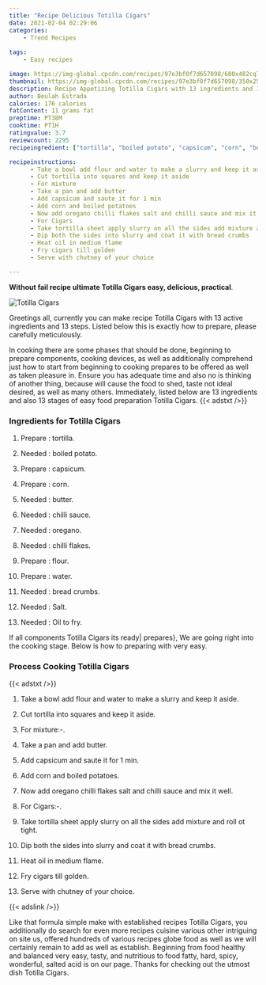 ```yaml
---
title: "Recipe Delicious Totilla Cigars"
date: 2021-02-04 02:29:06
categories:
    - Trend Recipes
    
tags:
    - Easy recipes

image: https://img-global.cpcdn.com/recipes/97e3bf0f7d657098/680x482cq70/totilla-cigars-recipe-main-photo.jpg
thumbnail: https://img-global.cpcdn.com/recipes/97e3bf0f7d657098/350x250cq70/totilla-cigars-recipe-main-photo.jpg
description: Recipe Appetizing Totilla Cigars with 13 ingredients and 13 stages of easy cooking.
author: Beulah Estrada
calories: 176 calories
fatContent: 11 grams fat
preptime: PT38M
cooktime: PT1H
ratingvalue: 3.7
reviewcount: 2295
recipeingredient: ["tortilla", "boiled potato", "capsicum", "corn", "butter", "chilli sauce", "oregano", "chilli flakes", "flour", "water", "bread crumbs", "Salt", "Oil to fry"]

recipeinstructions: 
      - Take a bowl add flour and water to make a slurry and keep it aside 
      - Cut tortilla into squares and keep it aside 
      - For mixture 
      - Take a pan and add butter 
      - Add capsicum and saute it for 1 min 
      - Add corn and boiled potatoes 
      - Now add oregano chilli flakes salt and chilli sauce and mix it well 
      - For Cigars 
      - Take tortilla sheet apply slurry on all the sides add mixture and roll ot tight 
      - Dip both the sides into slurry and coat it with bread crumbs 
      - Heat oil in medium flame 
      - Fry cigars till golden 
      - Serve with chutney of your choice

---
```




**Without fail recipe ultimate Totilla Cigars easy, delicious, practical**. 


![Totilla Cigars](https://img-global.cpcdn.com/recipes/97e3bf0f7d657098/680x482cq70/totilla-cigars-recipe-main-photo.jpg "Totilla Cigars")




Greetings all, currently you can make recipe Totilla Cigars with 13 active ingredients and 13 steps. Listed below this is exactly how to prepare, please carefully meticulously.

In cooking there are some phases that should be done, beginning to prepare components, cooking devices, as well as additionally comprehend just how to start from beginning to cooking prepares to be offered as well as taken pleasure in. Ensure you has adequate time and also no is thinking of another thing, because will cause the food to shed, taste not ideal desired, as well as many others. Immediately, listed below are 13 ingredients and also 13 stages of easy food preparation Totilla Cigars.
{{< adstxt />}}

### Ingredients for Totilla Cigars


1. Prepare  : tortilla.

1. Needed  : boiled potato.

1. Prepare  : capsicum.

1. Prepare  : corn.

1. Needed  : butter.

1. Needed  : chilli sauce.

1. Needed  : oregano.

1. Needed  : chilli flakes.

1. Prepare  : flour.

1. Prepare  : water.

1. Needed  : bread crumbs.

1. Needed  : Salt.

1. Needed  : Oil to fry.



If all components Totilla Cigars its ready| prepares}, We are going right into the cooking stage. Below is how to preparing with very easy.

### Process Cooking Totilla Cigars

{{< adstxt />}}


1. Take a bowl add flour and water to make a slurry and keep it aside.



1. Cut tortilla into squares and keep it aside.



1. For mixture:-.



1. Take a pan and add butter.



1. Add capsicum and saute it for 1 min.



1. Add corn and boiled potatoes.



1. Now add oregano chilli flakes salt and chilli sauce and mix it well.



1. For Cigars:-.



1. Take tortilla sheet apply slurry on all the sides add mixture and roll ot tight.



1. Dip both the sides into slurry and coat it with bread crumbs.



1. Heat oil in medium flame.



1. Fry cigars till golden.



1. Serve with chutney of your choice.





{{< adslink />}}

Like that formula simple make with established recipes Totilla Cigars, you additionally do search for even more recipes cuisine various other intriguing on site us, offered hundreds of various recipes globe food as well as we will certainly remain to add as well as establish. Beginning from food healthy and balanced very easy, tasty, and nutritious to food fatty, hard, spicy, wonderful, salted acid is on our page. Thanks for checking out the utmost dish Totilla Cigars.
